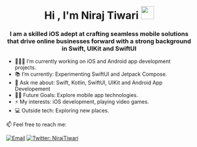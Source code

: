 <h1 align="center"><b>Hi , I'm Niraj Tiwari </b><img src="https://media.giphy.com/media/hvRJCLFzcasrR4ia7z/giphy.gif" width="35"></h1>

<h3 align="center">I am a skilled iOS adept at crafting seamless mobile solutions that drive online businesses forward with a strong background in Swift, UIKit and SwiftUI </h3>

- 🧑🏽‍💻 I’m currently working on iOS and Android app development projects.
- 📚 I’m currently: Experimenting SwiftUI and Jetpack Compose.
- 💬 Ask me about: Swift, Kotlin, SwiftUI, UIKit and Android App Developement
- 💪🏼 Future Goals: Explore mobile app technologies.
- ⚡ My interests: iOS development, playing video games.
- 💻 Outside tech: Exploring new places.

📫  Feel free to reach me:

[![Email](https://img.shields.io/badge/Email-tniraj7@gmail.com%20-blue?style=style=plastic&logo=appveyor)](mailto:tniraj7@gmail.com?)
[![Twitter: NirajTiwari](https://img.shields.io/twitter/follow/NirajTiwari?color=green&style=style=plastic&logo=appveyor)](https://twitter.com/NirajTiwari_)
